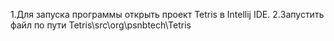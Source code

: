 1.Для запуска программы открыть проект Tetris в Intellij IDE.
2.Запустить файл по пути Tetris\src\org\psnbtech\Tetris
